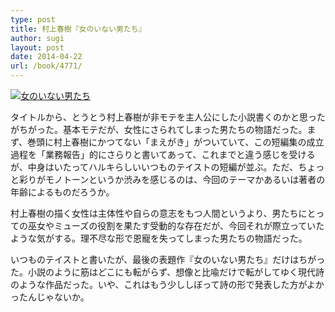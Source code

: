 ```yaml
---
type: post
title: 村上春樹『女のいない男たち』
author: sugi
layout: post
date: 2014-04-22
url: /book/4771/
---
```

<a href="http://www.amazon.co.jp/exec/obidos/ASIN/4163900748/chezsugi-22/ref=nosim/" onclick="_gaq.push(['_trackEvent', 'outbound-article', 'http://www.amazon.co.jp/exec/obidos/ASIN/4163900748/chezsugi-22/ref=nosim/', '']);" name="amazletlink" target="_blank"><img src="http://i0.wp.com/ecx.images-amazon.com/images/I/51cNUdZY69L._SL160_.jpg?w=660" alt="女のいない男たち" class="alignleft"  data-recalc-dims="1" /></a>

タイトルから、とうとう村上春樹が非モテを主人公にした小説書くのかと思ったがちがった。基本モテだが、女性にさられてしまった男たちの物語だった。まず、巻頭に村上春樹にかつてない「まえがき」がついていて、この短編集の成立過程を「業務報告」的にさらりと書いてあって、これまでと違う感じを受けるが、中身はいたってハルキらしいいつものテイストの短編が並ぶ。ただ、ちょっと彩りがモノトーンというか渋みを感じるのは、今回のテーマかあるいは著者の年齢によるものだろうか。

村上春樹の描く女性は主体性や自らの意志をもつ人間というより、男たちにとっての巫女やミューズの役割を果たす受動的な存在だが、今回それが際立っていたような気がする。理不尽な形で恩寵を失ってしまった男たちの物語だった。

いつものテイストと書いたが、最後の表題作『女のいない男たち』だけはちがった。小説のように筋はどこにも転がらず、想像と比喩だけで転がしてゆく現代詩のような作品だった。いや、これはもう少ししぼって詩の形で発表した方がよかったんじゃないか。
